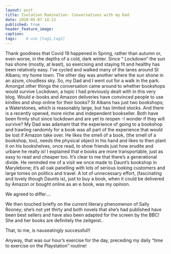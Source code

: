 ```yaml
---
layout: post
title: Isolation Rumination: Conversations with my Dad
date: 2020-05-07 14:13
published: true
header_feature_image:
caption:
tags:    # use [tag1,tag2]
---
```

Thank goodness that Covid 19 happened in Spring, rather than autumn or, even worse, in the depths of a cold, dark  winter.
Since “ Lockdown” the sun has shone (mostly, at least), so exercising and staying fit and healthy has been relatively easy.
I’ve cycled and walked many of the lanes around St Albans; my home town.
The other day was another where the sun shone in an azure, cloudless sky. So, my Dad and I went out for a walk in the park. Amongst other things the conversation came around to whether bookshops would survive Lockdown, a topic I had previously dealt with in this very blog. Would e-books and Amazon deliveries have convinced people to use kindles and shop online for their books?
St Albans has just two bookshops; a Waterstones, which is reasonably large, but has limited stocks. And there is a recently opened, more niche and independent bookseller. Both have been firmly shut since lockdown and are yet to reopen -I wonder if they will survive?
My Dad was adamant that the experience of going to a bookshop and trawling randomly for a book was all part of the experience that would be lost if Amazon take over. He likes the smell of a book, (the smell of a bookshop, too), needs the physical object in his hand and likes to then plant it on his bookshelves, once read, to show friends just how erudite and urbane he really is! I explained that e books are more transportable, just as easy to read and cheaper too. It’s clear to me that there’s a generational divide.   He reminded me of a visit we once made to Daunt’s bookshop in Marylebone; it’s all oak panelling with lots of serious looking customers and large tomes on politics and travel.
A lot of unnecessary effort, (fascinating and lovely though Daunts is), just to buy a book, when it could be delivered by Amazon or bought online as an e book, was my opinion.

We agreed to differ….

We then touched briefly on the current literary phenomenon of Sally Rooney; she’s not yet thirty and both novels that she’s had published have been best sellers and have also been adapted for the screen by the BBC! She and her books are definitely the zeitgeist..

That, to me, is nauseatingly successful!!

Anyway, that was our hour’s exercise for the day, preceding my daily “time to exercise on the Playstation” routine!
